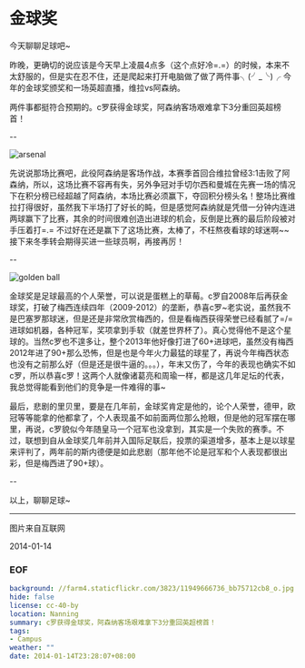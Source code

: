 金球奖
======
今天聊聊足球吧~

昨晚，更确切的说应该是今天早上凌晨4点多（这个点好冷=.=）的时候，本来不太舒服的，但是实在忍不住，还是爬起来打开电脑做了做了两件事╮(╯_╰)╭  今年的金球奖颁奖和一场英超直播，维拉vs阿森纳。

两件事都挺符合预期的。c罗获得金球奖，阿森纳客场艰难拿下3分重回英超榜首！

--

![arsenal](https://farm4.staticflickr.com/3823/11949666736_bb75712cb8_o.jpg)

先说说那场比赛吧，此役阿森纳是客场作战，本赛季首回合维拉曾经3:1击败了阿森纳，所以，这场比赛不容再有失，另外争冠对手切尔西和曼城在先赛一场的情况下在积分榜已经超越了阿森纳，本场比赛必须赢下，夺回积分榜头名！整场比赛维拉打得很好，虽然我下半场打了好长的盹，但是感觉阿森纳就是凭借一分钟内连进两球赢下了比赛，其余的时间很难创造出进球的机会，反倒是比赛的最后阶段被对手压着打=.= 不过好在还是赢下了这场比赛，太棒了，不枉熬夜看球的球迷啊~~接下来冬季转会期得买进一些球员啊，再接再厉！

--

![golden ball](https://farm6.staticflickr.com/5515/11949272384_c82173de1b_o.jpg)

金球奖是足球最高的个人荣誉，可以说是蛋糕上的草莓。c罗自2008年后再获金球奖，打破了梅西连续四年（2009-2012）的垄断，恭喜c罗~老实说，虽然我不是巴塞罗那球迷，但是还是非常欣赏梅西的，但是看梅西获得荣誉已经看腻了=/= 进球如机器，各种冠军，奖项拿到手软（就差世界杯了）。真心觉得他不是这个星球的。当然c罗也不遑多让，整个2013年他好像打进了60+进球吧，虽然没有梅西2012年进了90+那么恐怖，但是也是今年火力最猛的球星了，再说今年梅西状态也没有之前那么好（但是还是很牛逼的。。。），年末又伤了，今年的表现也确实不如c罗，所以恭喜c罗！这两个人就像诸葛亮和周瑜一样，都是这几年足坛的代表，我总觉得能看到他们的竞争是一件难得的事~

最后，悲剧的里贝里，要是在几年前，金球奖肯定是他的，论个人荣誉，德甲，欧冠等等能拿的他都拿了，个人表现虽不如前面两位那么抢眼，但是他的冠军摆在哪里，再说，c罗貌似今年随皇马一个冠军也没拿到，其实是一个失败的赛季。不过，联想到自从金球奖几年前并入国际足联后，投票的渠道增多，基本上是以球星来评判了，两年前的斯内德便是如此悲剧（那年他不论是冠军和个人表现都很出彩，但是梅西进了90+球）。

--

以上，聊聊足球~

---
图片来自互联网

2014-01-14


### EOF
```yaml
background: //farm4.staticflickr.com/3823/11949666736_bb75712cb8_o.jpg
hide: false
license: cc-40-by
location: Nanning
summary: c罗获得金球奖，阿森纳客场艰难拿下3分重回英超榜首！
tags:
- Campus
weather: ""
date: 2014-01-14T23:28:07+08:00
```
